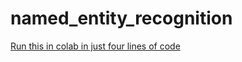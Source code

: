 # named_entity_recognition

[Run this in colab in just four lines of code](https://colab.research.google.com/drive/1GU_rCElxyCvFrsWK4h0Nybwg7zhsOdue?usp=sharing)